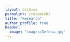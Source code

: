 ```yaml
---
layout: archive
permalink: /research/
title: "Research"
author_profile: true
header:
  image: "images/Defesa.jpg"
---
```





<!--{% include base_path %}-->
<!--{% include group-by-array collection=site.posts field="tags" %}-->

<!--{% for tag in group_names %}-->
<!--  {% assign posts = group_items[forloop.index0] %}-->
<!--  <h2 id="{{ tag | slugify }}" class="archive__subtitle">{{ tag }}</h2>-->
<!--  {% for post in posts %}-->
<!--    {% include archive-single.html %}-->
<!--  {% endfor %}-->
<!--{% endfor %}-->

